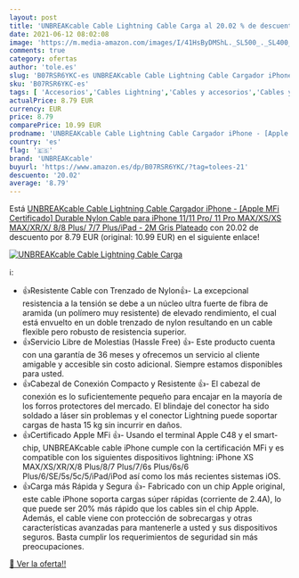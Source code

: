 ```yaml
---
layout: post
title: 'UNBREAKcable Cable Lightning Cable Carga al 20.02 % de descuento'
date: 2021-06-12 08:02:08
image: 'https://m.media-amazon.com/images/I/41HsByDMShL._SL500_._SL400_.jpg'
comments: true
category: ofertas
author: 'tole.es'
slug: 'B07RSR6YKC-es UNBREAKcable Cable Lightning Cable Cargador iPhone -...'
sku: 'B07RSR6YKC-es'
tags: [ 'Accesorios','Cables Lightning','Cables y accesorios','Cables y conectores','Informática','iphone','unbreakcable', ]
actualPrice: 8.79 EUR
currency: EUR
price: 8.79
comparePrice: 10.99 EUR
prodname: 'UNBREAKcable Cable Lightning Cable Cargador iPhone - [Apple MFi Certificado] Durable Nylon Cable para iPhone 11/11 Pro/ 11 Pro MAX/XS/XS MAX/XR/X/ 8/8 Plus/ 7/7 Plus/iPad - 2M Gris Plateado'
country: 'es'
flag: '🇪🇸'
brand: 'UNBREAKcable'
buyurl: 'https://www.amazon.es/dp/B07RSR6YKC/?tag=tolees-21'
descuento: '20.02'
average: '8.79'
---
```


Está [UNBREAKcable Cable Lightning Cable Cargador iPhone - [Apple MFi Certificado] Durable Nylon Cable para iPhone 11/11 Pro/ 11 Pro MAX/XS/XS MAX/XR/X/ 8/8 Plus/ 7/7 Plus/iPad - 2M Gris Plateado](https://www.amazon.es/dp/B07RSR6YKC/?tag=tolees-21) con 20.02 de descuento por 8.79 EUR (original: 10.99 EUR) en el siguiente enlace!

[![UNBREAKcable Cable Lightning Cable Carga](https://m.media-amazon.com/images/I/41HsByDMShL._SL500_._SL400_.jpg)](https://www.amazon.es/dp/B07RSR6YKC/?tag=tolees-21)

ℹ️:

- 👍Resistente Cable con Trenzado de Nylon👍- La excepcional resistencia a la tensión se debe a un núcleo ultra fuerte de fibra de aramida (un polímero muy resistente) de elevado rendimiento, el cual está envuelto en un doble trenzado de nylon resultando en un cable flexible pero robusto de resistencia superior.
- 👍Servicio Libre de Molestias (Hassle Free) 👍- Este producto cuenta con una garantía de 36 meses y ofrecemos un servicio al cliente amigable y accesible sin costo adicional. Siempre estamos disponibles para usted.
- 👍Cabezal de Conexión Compacto y Resistente 👍- El cabezal de conexión es lo suficientemente pequeño para encajar en la mayoría de los forros protectores del mercado. El blindaje del conector ha sido soldado a láser sin problemas y el conector Lightning puede soportar cargas de hasta 15 kg sin incurrir en daños.
- 👍Certificado Apple MFi 👍- Usando el terminal Apple C48 y el smart-chip, UNBREAKcable cable iPhone cumple con la certificación MFi y es compatible con los siguientes dispositivos lightning: iPhone XS MAX/XS/XR/X/8 Plus/8/7 Plus/7/6s Plus/6s/6 Plus/6/SE/5s/5c/5/iPad/iPod así como los más recientes sistemas iOS.
- 👍Carga más Rápida y Segura 👍- Fabricado con un chip Apple original, este cable iPhone soporta cargas súper rápidas (corriente de 2.4A), lo que puede ser 20% más rápido que los cables sin el chip Apple. Además, el cable viene con protección de sobrecargas y otras características avanzadas para mantenerle a usted y sus dispositivos seguros. Basta cumplir los requerimientos de seguridad sin más preocupaciones.

[🛒 Ver la oferta!!](https://www.amazon.es/dp/B07RSR6YKC/?tag=tolees-21)
